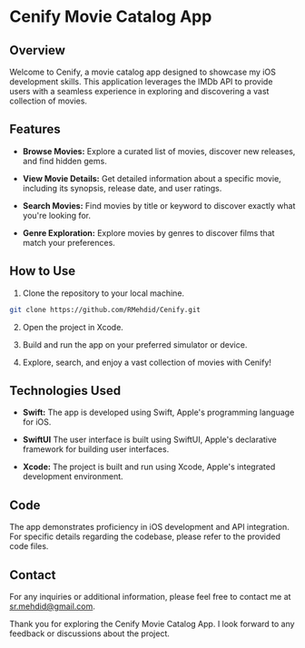 # Cenify Movie Catalog App

## Overview

Welcome to Cenify, a movie catalog app designed to showcase my iOS development skills. This application leverages the IMDb API to provide users with a seamless experience in exploring and discovering a vast collection of movies.

## Features

- **Browse Movies:** Explore a curated list of movies, discover new releases, and find hidden gems.

- **View Movie Details:** Get detailed information about a specific movie, including its synopsis, release date, and user ratings.

- **Search Movies:** Find movies by title or keyword to discover exactly what you're looking for.

- **Genre Exploration:** Explore movies by genres to discover films that match your preferences.

## How to Use

1. Clone the repository to your local machine.

```bash
git clone https://github.com/RMehdid/Cenify.git
```

2. Open the project in Xcode.

3. Build and run the app on your preferred simulator or device.

4. Explore, search, and enjoy a vast collection of movies with Cenify!

## Technologies Used

- **Swift:** The app is developed using Swift, Apple's programming language for iOS.

- **SwiftUI** The user interface is built using SwiftUI, Apple's declarative framework for building user interfaces.

- **Xcode:** The project is built and run using Xcode, Apple's integrated development environment.

## Code

The app demonstrates proficiency in iOS development and API integration. For specific details regarding the codebase, please refer to the provided code files.

## Contact

For any inquiries or additional information, please feel free to contact me at sr.mehdid@gmail.com.

Thank you for exploring the Cenify Movie Catalog App. I look forward to any feedback or discussions about the project.
